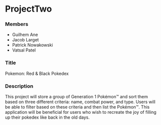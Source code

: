 # ProjectTwo
  
### Members

- Guilhem Ane
- Jacob Larget
- Patrick Nowakowski
- Vatsal Patel

### Title

Pokemon: Red & Black Pokedex

### Description

This project will store a group of Generation 1 Pokémon™ and sort them based on three different criteria: name, combat power, and type. Users will be able to filter based on these criteria and then list the Pokémon™. This application will be beneficial for users who wish to recreate the joy of filling up their pokedex like back in the old days.

